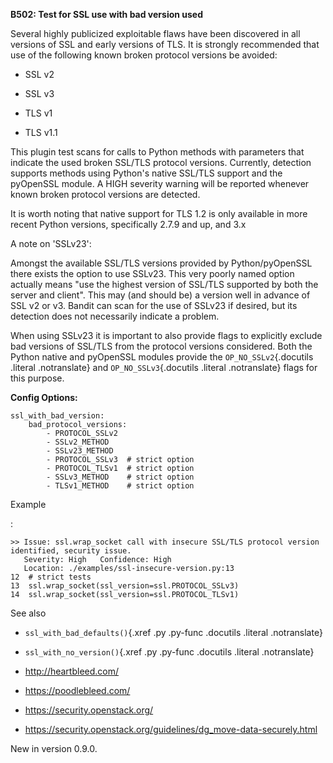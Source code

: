 **B502: Test for SSL use with bad version used**

Several highly publicized exploitable flaws have been discovered in all
versions of SSL and early versions of TLS. It is strongly recommended
that use of the following known broken protocol versions be avoided:

-   SSL v2

-   SSL v3

-   TLS v1

-   TLS v1.1

This plugin test scans for calls to Python methods with parameters that
indicate the used broken SSL/TLS protocol versions. Currently, detection
supports methods using Python's native SSL/TLS support and the pyOpenSSL
module. A HIGH severity warning will be reported whenever known broken
protocol versions are detected.

It is worth noting that native support for TLS 1.2 is only available in
more recent Python versions, specifically 2.7.9 and up, and 3.x

A note on 'SSLv23':

Amongst the available SSL/TLS versions provided by Python/pyOpenSSL
there exists the option to use SSLv23. This very poorly named option
actually means "use the highest version of SSL/TLS supported by both the
server and client". This may (and should be) a version well in advance
of SSL v2 or v3. Bandit can scan for the use of SSLv23 if desired, but
its detection does not necessarily indicate a problem.

When using SSLv23 it is important to also provide flags to explicitly
exclude bad versions of SSL/TLS from the protocol versions considered.
Both the Python native and pyOpenSSL modules provide the
`OP_NO_SSLv2`{.docutils .literal .notranslate} and
`OP_NO_SSLv3`{.docutils .literal .notranslate} flags for this purpose.

**Config Options:**

    ssl_with_bad_version:
        bad_protocol_versions:
            - PROTOCOL_SSLv2
            - SSLv2_METHOD
            - SSLv23_METHOD
            - PROTOCOL_SSLv3  # strict option
            - PROTOCOL_TLSv1  # strict option
            - SSLv3_METHOD    # strict option
            - TLSv1_METHOD    # strict option

Example

:   

<!-- -->

    >> Issue: ssl.wrap_socket call with insecure SSL/TLS protocol version
    identified, security issue.
       Severity: High   Confidence: High
       Location: ./examples/ssl-insecure-version.py:13
    12  # strict tests
    13  ssl.wrap_socket(ssl_version=ssl.PROTOCOL_SSLv3)
    14  ssl.wrap_socket(ssl_version=ssl.PROTOCOL_TLSv1)

See also

-   `ssl_with_bad_defaults()`{.xref .py .py-func .docutils .literal
    .notranslate}

-   `ssl_with_no_version()`{.xref .py .py-func .docutils .literal
    .notranslate}

-   <http://heartbleed.com/>

-   <https://poodlebleed.com/>

-   <https://security.openstack.org/>

-   <https://security.openstack.org/guidelines/dg_move-data-securely.html>

New in version 0.9.0.
